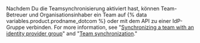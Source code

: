 Nachdem Du die Teamsynchronisierung aktiviert hast, können Team-Betreuer und Organisationsinhaber ein Team auf {% data variables.product.prodname_dotcom %} oder mit dem API zu einer IdP-Gruppe verbinden. For more information, see "[Synchronizing a team with an identity provider group](/organizations/organizing-members-into-teams/synchronizing-a-team-with-an-identity-provider-group)" and "[Team synchronization](/rest/reference/teams#team-sync)."
